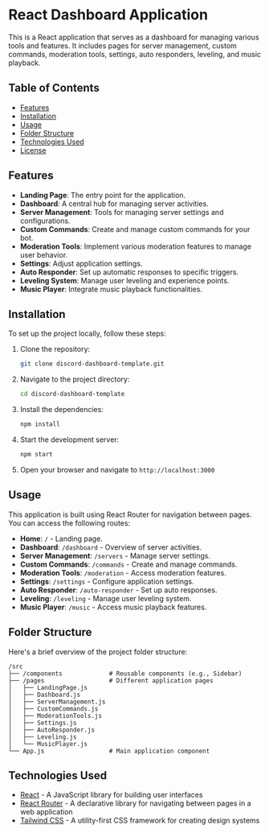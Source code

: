 # React Dashboard Application

This is a React application that serves as a dashboard for managing various tools and features. It includes pages for server management, custom commands, moderation tools, settings, auto responders, leveling, and music playback.

## Table of Contents

- [Features](#features)
- [Installation](#installation)
- [Usage](#usage)
- [Folder Structure](#folder-structure)
- [Technologies Used](#technologies-used)
- [License](#license)

## Features

- **Landing Page**: The entry point for the application.
- **Dashboard**: A central hub for managing server activities.
- **Server Management**: Tools for managing server settings and configurations.
- **Custom Commands**: Create and manage custom commands for your bot.
- **Moderation Tools**: Implement various moderation features to manage user behavior.
- **Settings**: Adjust application settings.
- **Auto Responder**: Set up automatic responses to specific triggers.
- **Leveling System**: Manage user leveling and experience points.
- **Music Player**: Integrate music playback functionalities.

## Installation

To set up the project locally, follow these steps:

1. Clone the repository:

   ```bash
   git clone discord-dashboard-template.git

2. Navigate to the project directory:

    ```bash
   cd discord-dashboard-template
   ```

3. Install the dependencies:
    ```bash
    npm install
    ```

4. Start the development server:

    ```bash
    npm start
    ```

5. Open your browser and navigate to ``http://localhost:3000``


## Usage
This application is built using React Router for navigation between pages. You can access the following routes:

- **Home**: ``/`` - Landing page.
- **Dashboard**: ``/dashboard`` - Overview of server activities.
- **Server Management**: ``/servers`` - Manage server settings.
- **Custom Commands**: ``/commands`` - Create and manage commands.
- **Moderation Tools**: ``/moderation`` - Access moderation features.
- **Settings**: ``/settings`` - Configure application settings.
- **Auto Responder**: ``/auto-responder`` - Set up auto responses.
- **Leveling**: ``/leveling`` - Manage user leveling system.
- **Music Player**: ``/music`` - Access music playback features.


## Folder Structure

Here's a brief overview of the project folder structure:


    /src
    ├── /components             # Reusable components (e.g., Sidebar)
    ├── /pages                  # Different application pages
    │   ├── LandingPage.js
    │   ├── Dashboard.js
    │   ├── ServerManagement.js
    │   ├── CustomCommands.js
    │   ├── ModerationTools.js
    │   ├── Settings.js
    │   ├── AutoResponder.js
    │   ├── Leveling.js
    │   └── MusicPlayer.js
    └── App.js                  # Main application component

## Technologies Used

- [React](https://reactjs.org/) - A JavaScript library for building user interfaces
- [React Router](https://reactrouter.com/) - A declarative library for navigating between pages in a web application
- [Tailwind CSS](https://tailwindcss.com/) - A utility-first CSS framework for creating design systems